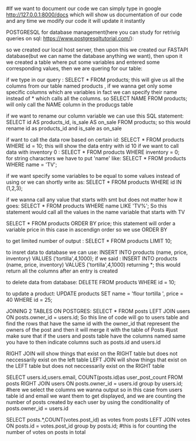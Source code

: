#If we want to document our code we can simply type in google   http://127.0.0.1:8000/docs    which will show us documentation of our code and any time we modify our code it will update it instantly

POSTGRESQL for database management(here you can study for retrivig queries on sql:   https://www.postgresqltutorial.com/):

so we created our local host server, then upon this we created our FASTAPI database(but we can name the database anything we want), then upon it we created a table where put some variables and entered some corresponding values, then we are quering for our table: 

if we type in our query : SELECT * FROM products;       this will give us all the columns from our table named products , if we wanna get only some specific columns which are variables in fact we can specify their name instead of * which calls all the columns. so        SELECT NAME FROM products;  will only call the NAME column in the producgs table

if we want to rename our column variable we can use this SQL statement: SELECT id AS products_id, is_sale AS on_sale FROM products;
so this would rename id as products_id and is_sale as on_sale

if want to call the data row based on certain id:    SELECT * FROM products WHERE id = 10;   this will show the data entry with id 10
if we want to call data with inventory 0 :  SELECT * FROM products WHERE inventory = 0;  
for string characters we have to put 'name'  like:   SELECT * FROM products WHERE name = 'TV';
 
 if we want specify some variables to be equal to some values instead of using or we can shortly write as: SELECT * FROM products WHERE id IN (1,2,3);  

 if we wanna call any value that starts with smt but does not matter how it goes:  SELECT * FROM products WHERE name LIKE 'TV%';   So this statement would call all the values in the name variable that starts with TV

 SELECT * FROM products ORDER BY price;  this statement will order a variable price in this case in ascendign order so we use ORDER BY

 to get limited number of output :   SELECT * FROM products LIMIT 10;

 to insret data to database we can use:   INSERT INTO products (name, price, inventory) VALUES ('tortilla',4,1000); 
 if we said :  INSERT INTO products (name, price, inventory) VALUES ('tortilla',4,1000) returning *;    this would return all the columns after an entry is created

 to delete data from database:   DELETE FROM products WHERE id = 10;

 to update a product:    UPDATE products SET name = 'flour tortilla ', price = 40 WHERE id = 25;

 JOINING 2 TABLES ON POSTGRES:
 SELECT * FROM posts LEFT JOIN users ON posts.owner_id = users.id;  So this line of code will go to users table and find the rows that have the same id with the owner_id that represent the owners of the post and then it will merge it with the table of Posts
 #just make sure that if the users and posts table have the columns named same you have to then indicate columns such as posts.id and 
 users.id 

RIGHT JOIN will show things that exist on the RIGHT table but does not neccessarily exist on the left table
LEFT JOIN will show things that exist on the LEFT table but does not neccessarily exist on the RIGHT table

SELECT users.id,users.email, COUNT(posts.id)as user_post_count FROM posts RIGHT JOIN users ON posts.owner_id = users.id group by users.id;   #here we select the columns we wanna output so in this case from users table id and email we want them to get displayed, and we are counting the number of posts created by each user by using the conditionality of posts.owner_id = users.id 

SELECT posts.*,COUNT(votes.post_id) as votes from posts LEFT JOIN votes ON posts.id = votes.post_id group by posts.id;   #this is for counting the number of votes on posts in total




  